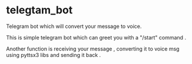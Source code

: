 # telegtam_bot
Telegram bot which will convert your message to voice.<p>
This is simple telegram bot which can greet you with a "/start" command .<p>
Another function is  receiving your message , converting it to voice msg using pyttsx3 libs and sending it back .
